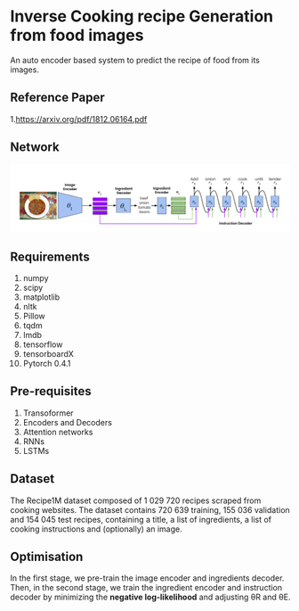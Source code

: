 # Inverse Cooking recipe Generation from food images
An auto encoder based system to predict the recipe of food from its images.  

## Reference Paper  

1.https://arxiv.org/pdf/1812.06164.pdf  

## Network
![Screenshot](recipe.png)

## Requirements  

1. numpy  
2. scipy  
3. matplotlib  
4. nltk  
5. Pillow  
6. tqdm  
7. lmdb  
8. tensorflow  
9. tensorboardX  
10. Pytorch 0.4.1  

## Pre-requisites  

1. Transoformer  
2. Encoders and Decoders  
3. Attention networks  
4. RNNs  
5. LSTMs  

## Dataset

 The Recipe1M dataset composed of 1 029 720 recipes scraped from cooking websites. The dataset contains 720 639 training,
155 036 validation and 154 045 test recipes, containing a title, a list of ingredients, a list of cooking instructions and
(optionally) an image.  

## Optimisation

In the first stage, we pre-train the image encoder and ingredients decoder. Then, in the second stage, we train the ingredient encoder and instruction decoder by minimizing the <b>negative log-likelihood</b> and adjusting θR and θE.
